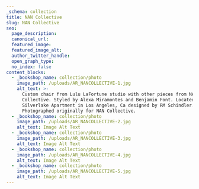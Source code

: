```yaml
---
_schema: collection
title: NAN Collective
slug: NAN Collective
seo:
  page_description:
  canonical_url:
  featured_image:
  featured_image_alt:
  author_twitter_handle:
  open_graph_type:
  no_index: false
content_blocks:
  - _bookshop_name: collection/photo
    image_path: /uploads/AR_NANCOLLECTIVE-1.jpg
    alt_text: >-
      Custom chair from Lulu LaFortune studio with other pieces from NAN
      Collective. Styled by Alexa Miramontes and Benjamin Font. Located in the
      Silverlake Apartment in Los Angeles, Ca designed by RM Schindler.
      Photographed originally for NAN Collective.
  - _bookshop_name: collection/photo
    image_path: /uploads/AR_NANCOLLECTIVE-2.jpg
    alt_text: Image Alt Text
  - _bookshop_name: collection/photo
    image_path: /uploads/AR_NANCOLLECTIVE-3.jpg
    alt_text: Image Alt Text
  - _bookshop_name: collection/photo
    image_path: /uploads/AR_NANCOLLECTIVE-4.jpg
    alt_text: Image Alt Text
  - _bookshop_name: collection/photo
    image_path: /uploads/AR_NANCOLLECTIVE-5.jpg
    alt_text: Image Alt Text
---
```

